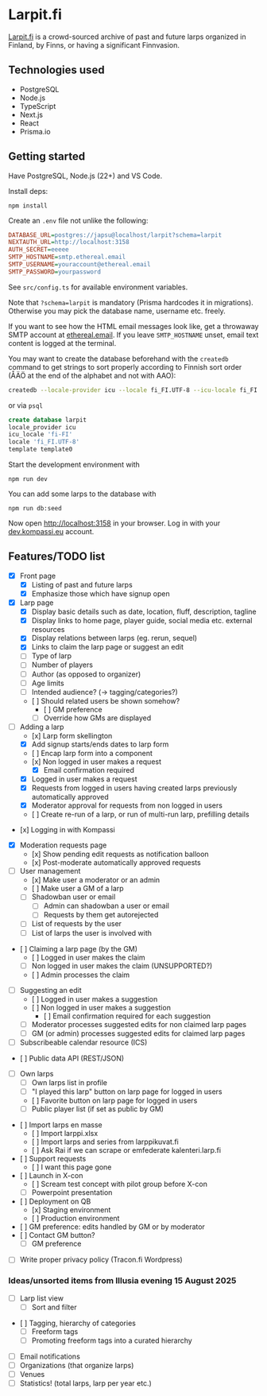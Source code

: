 # Larpit.fi

[Larpit.fi](https://larpit.fi) is a crowd-sourced archive of past and future larps organized in Finland, by Finns, or having a significant Finnvasion.

## Technologies used

* PostgreSQL
* Node.js
* TypeScript
* Next.js
* React
* Prisma.io

## Getting started

Have PostgreSQL, Node.js (22+) and VS Code.

Install deps:

```
npm install
```

Create an `.env` file not unlike the following:

```ini
DATABASE_URL=postgres://japsu@localhost/larpit?schema=larpit
NEXTAUTH_URL=http://localhost:3158
AUTH_SECRET=eeeee
SMTP_HOSTNAME=smtp.ethereal.email
SMTP_USERNAME=youraccount@ethereal.email
SMTP_PASSWORD=yourpassword
```

See `src/config.ts` for available environment variables.

Note that `?schema=larpit` is mandatory (Prisma hardcodes it in migrations). Otherwise you may pick the database name, username etc. freely.

If you want to see how the HTML email messages look like, get a throwaway SMTP account at [ethereal.email](https://ethereal.email). If you leave `SMTP_HOSTNAME` unset, email text content is logged at the terminal.

You may want to create the database beforehand with the `createdb` command to get strings to sort properly according to Finnish sort order (ÅÄÖ at the end of the alphabet and not with AAO):

```bash
createdb --locale-provider icu --locale fi_FI.UTF-8 --icu-locale fi_FI --template template0
```
or via `psql`
```sql
create database larpit
locale_provider icu
icu_locale 'fi-FI'
locale 'fi_FI.UTF-8'
template template0
```

Start the development environment with

```
npm run dev
```

You can add some larps to the database with

```
npm run db:seed
```

Now open <http://localhost:3158> in your browser. Log in with your [dev.kompassi.eu](https://dev.kompassi.eu) account.

## Features/TODO list

- [x] Front page
  - [x] Listing of past and future larps
  - [x] Emphasize those which have signup open
- [x] Larp page
  - [x] Display basic details such as date, location, fluff, description, tagline
  - [x] Display links to home page, player guide, social media etc. external resources
  - [x] Display relations between larps (eg. rerun, sequel)
  - [x] Links to claim the larp page or suggest an edit
  - [ ] Type of larp
  - [ ] Number of players
  - [ ] Author (as opposed to organizer)
  - [ ] Age limits
  - [ ] Intended audience? (-> tagging/categories?)
  - [ ] Should related users be shown somehow?
    - [ ] GM preference
    - [ ] Override how GMs are displayed
- [ ] Adding a larp
  - [x] Larp form skellington
  - [x] Add signup starts/ends dates to larp form
  - [ ] Encap larp form into a component
  - [x] Non logged in user makes a request
    - [x] Email confirmation required
  - [x] Logged in user makes a request
  - [x] Requests from logged in users having created larps previously automatically approved
  - [x] Moderator approval for requests from non logged in users
  - [ ] Create re-run of a larp, or run of multi-run larp, prefilling details
- [x] Logging in with Kompassi
- [x] Moderation requests page
  - [x] Show pending edit requests as notification balloon
  - [x] Post-moderate automatically approved requests
- [ ] User management
  - [x] Make user a moderator or an admin
  - [ ] Make user a GM of a larp
  - [ ] Shadowban user or email
    - [ ] Admin can shadowban a user or email
    - [ ] Requests by them get autorejected
  - [ ] List of requests by the user
  - [ ] List of larps the user is involved with
- [ ] Claiming a larp page (by the GM)
  - [ ] Logged in user makes the claim
  - [ ] Non logged in user makes the claim (UNSUPPORTED?)
  - [ ] Admin processes the claim
- [ ] Suggesting an edit
  - [ ] Logged in user makes a suggestion
  - [ ] Non logged in user makes a suggestion
    - [ ] Email confirmation required for each suggestion
  - [ ] Moderator processes suggested edits for non claimed larp pages
  - [ ] GM (or admin) processes suggested edits for claimed larp pages
- [ ] Subscribeable calendar resource (ICS)
- [ ] Public data API (REST/JSON)
- [ ] Own larps
  - [ ] Own larps list in profile
  - [ ] "I played this larp" button on larp page for logged in users
  - [ ] Favorite button on larp page for logged in users
  - [ ] Public player list (if set as public by GM)
- [ ] Import larps en masse
  - [ ] Import larppi.xlsx
  - [ ] Import larps and series from larppikuvat.fi
  - [ ] Ask Rai if we can scrape or emfederate kalenteri.larp.fi
- [ ] Support requests
  - [ ] I want this page gone
- [ ] Launch in X-con
  - [ ] Scream test concept with pilot group before X-con
  - [ ] Powerpoint presentation
- [ ] Deployment on QB
  - [x] Staging environment
  - [ ] Production environment
- [ ] GM preference: edits handled by GM or by moderator
- [ ] Contact GM button?
  - [ ] GM preference
- [ ] Write proper privacy policy (Tracon.fi Wordpress)

### Ideas/unsorted items from Illusia evening 15 August 2025

- [ ] Larp list view
  - [ ] Sort and filter
- [ ] Tagging, hierarchy of categories
  - [ ] Freeform tags
  - [ ] Promoting freeform tags into a curated hierarchy
- [ ] Email notifications
- [ ] Organizations (that organize larps)
- [ ] Venues
- [ ] Statistics! (total larps, larp per year etc.)
